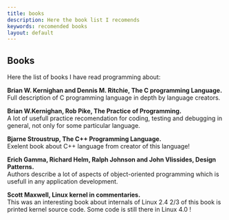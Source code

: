 ```yaml
---
title: books
description: Here the book list I recomends
keywords: recomended books
layout: default
---
```

 
Books
--
 
Here the list of books I have read programming about:
 
 
<strong>Brian W. Kernighan and Dennis M. Ritchie, The C programming Language.</strong> <br />
Full description of C programming language in depth by language creators.
 
 
<strong>Brian W.Kernighan, Rob Pike, The Practice of Programming.</strong> <br />
A lot of usefull practice recomendation for coding, testing and
debugging in general, not only for some particular language.
 
 
<strong>Bjarne Stroustrup, The C++ Programming Language.</strong> <br />
Exelent book about C++ language from creator of this language!
 
 
<strong>Erich Gamma, Richard Helm, Ralph Johnson and John Vlissides, Design Patterns.</strong> <br/>
Authors describe a lot of aspects of object-oriented programming
which is usefull in any application development.
 
 
<strong>Scott Maxwell, Linux kernel in commentaries.</strong> <br/>
This was an interesting book about internals of Linux 2.4
2/3 of this book is printed kernel source code. Some code is still there
in Linux 4.0 !
 
 
